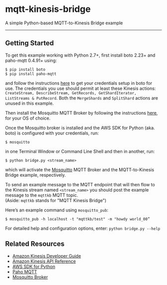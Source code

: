 mqtt-kinesis-bridge
=====================

A simple Python-based MQTT-to-Kinesis Bridge example

* * *
Getting Started
---------------
To get this example working with Python 2.7+, first install boto 2.23+ 
and paho-mqtt 0.4.91+ using: 
````
$ pip install boto
$ pip install paho-mqtt
````
and follow the instructions [here](http://docs.pythonboto.org/en/latest/getting_started.html#configuring-boto-credentials) to
get your credentials setup in boto for use. The credentials you use should
permit at least these Kinesis actions: ``` CreateStream, DescribeStream, GetRecords, GetShardIterator, ListStreams &
PutRecord```. Both the ```MergeShards``` and ```SplitShard``` actions are
unused in this example.

Then install the Mosquitto MQTT Broker by following the instructions [here](http://mosquitto.org/download/), for
your OS of choice.

Once the Mosquitto broker is installed and the AWS SDK for Python (aka. boto)
is configured with your credentials, run:
````
$ mosquitto
````
in one Terminal Window or Command Line Shell and then in another, run:
````
$ python bridge.py <stream_name>
````
which will activate the [Mosquitto](http://mosquitto.org/) MQTT Broker and the MQTT-to-Kinesis Bridge
example, respectively.

To send an example message to the MQTT endpoint that will then flow to the
Kinesis stream named ```<stream_name>``` you should post the example message to
the ```mqttkb``` MQTT topic.<br/>
(Aside: ```mqttkb``` stands for "MQTT Kinesis Bridge")

Here’s an example command using ```mosquitto_pub```:
````
$ mosquitto_pub -h localhost -t "mqttkb/test" -m "howdy world_00”
````

For detailed help and configuration options, enter: ```python bridge.py --help```

Related Resources
-----------------
* [Amazon Kinesis Developer Guide](http://docs.aws.amazon.com/kinesis/latest/dev/introduction.html)  
* [Amazon Kinesis API Reference](http://docs.aws.amazon.com/kinesis/latest/APIReference/Welcome.html)
* [AWS SDK for Python](http://aws.amazon.com/sdkforpython)
* [Paho MQTT](http://eclipse.org/paho/)
* [Mosquitto Broker](http://mosquitto.org/)
